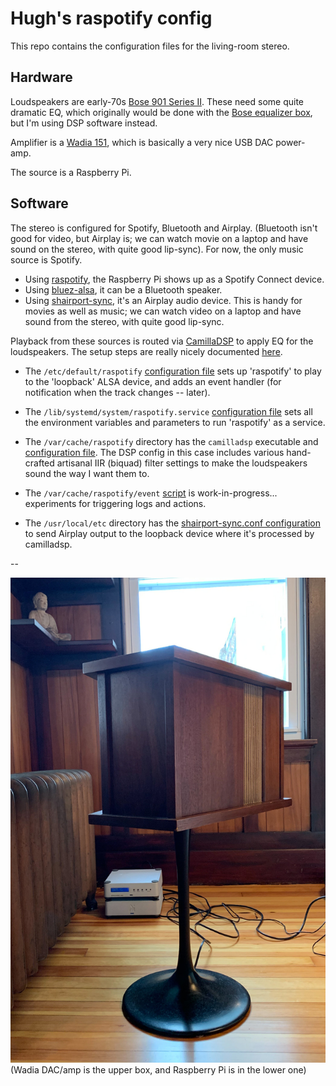 # Hugh's raspotify config

This repo contains the configuration files for the living-room stereo.

## Hardware

Loudspeakers are early-70s [Bose 901 Series II](http://cabezal.com/pix/901-minidsp-ucd/owg_en_901_series2.pdf).  These need some quite dramatic EQ, which originally would
be done with the [Bose equalizer box](http://cabezal.com/pix/901-minidsp-ucd/Bose-901-III-equal.pdf), but I'm using DSP software instead.

Amplifier is a [Wadia 151](http://www.wadia.com/ContentsFiles/151_Tech_Sheet%20web.pdf), which is basically a very nice USB DAC power-amp.

The source is a Raspberry Pi.

## Software

The stereo is configured for Spotify, Bluetooth and Airplay.  (Bluetooth isn't good for video, but Airplay is;
we can watch movie on a laptop and have sound on the stereo, with quite good lip-sync).
For now, the only music source is Spotify.  

* Using [raspotify](https://github.com/dtcooper/raspotify), the Raspberry Pi shows up as a Spotify Connect device.
* Using [bluez-alsa](https://github.com/Arkq/bluez-alsa), it can be a Bluetooth speaker.
* Using [shairport-sync](https://github.com/mikebrady/shairport-sync), it's an Airplay audio device.  This is handy for movies as well as music; we can watch video on a laptop and have sound from the stereo, with quite good lip-sync.

Playback from these sources is routed via [CamillaDSP](https://github.com/HEnquist/camilladsp) to apply EQ for the loudspeakers.  The setup steps are really nicely documented [here](https://github.com/HEnquist/camilladsp-config).

* The `/etc/default/raspotify` [configuration file](https://github.com/hughpyle/raspot/blob/master/var_cache_raspotify/etc_default_raspotify) sets up 'raspotify' to play to the 'loopback' ALSA device, and adds an event handler (for notification when the track changes -- later).

* The `/lib/systemd/system/raspotify.service` [configuration file](https://github.com/hughpyle/raspot/blob/master/var_cache_raspotify/lib_systemd_system_raspotify.service) sets all the environment variables and parameters to run 'raspotify' as a service.

* The `/var/cache/raspotify` directory has the `camilladsp` executable and [configuration file](https://github.com/hughpyle/raspot/blob/master/var_cache_raspotify/dsp.conf). The DSP config in this case includes various hand-crafted artisanal IIR (biquad) filter settings to make the loudspeakers sound the way I want them to.

* The `/var/cache/raspotify/event` [script](https://github.com/hughpyle/raspot/blob/master/var_cache_raspotify/event) is work-in-progress... experiments for triggering logs and actions.

* The `/usr/local/etc` directory has the [shairport-sync.conf configuration](https://github.com/hughpyle/raspot/blob/master/usr_local_etc/shairport-sync.conf) to send Airplay output to the loopback device where it's processed by camilladsp.

--

![Bose 901 and Wadia 151](pix/bose901-wadia.jpg "Bose 901 and Wadia 151")
(Wadia DAC/amp is the upper box, and Raspberry Pi is in the lower one)

